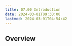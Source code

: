 ```yaml
---
title: 07.00 Introduction
date: 2024-03-01T09:30:00
lastmod: 2024-03-01T04:54:42
---
```


## Overview
